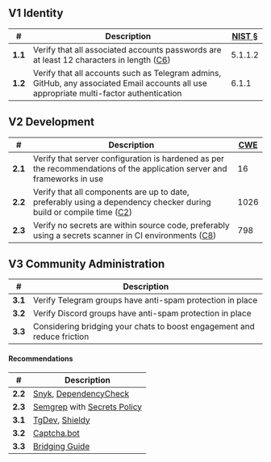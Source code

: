 ## V1 Identity 

| #       | Description                                                  | [NIST §](https://pages.nist.gov/800-63-3/sp800-63b.html) |
| ------- | ------------------------------------------------------------ | -------------------------------------------------------- |
| **1.1** | Verify that all associated accounts passwords are at least 12 characters in length ([C6](https://owasp.org/www-project-proactive-controls/#div-numbering)) | 5.1.1.2                                                  |
| **1.2** | Verify that all accounts such as Telegram admins, GitHub, any associated Email accounts all use appropriate multi-factor authentication | 6.1.1                                                    |



## V2 Development

| #       | Description                                                  | [CWE](https://cwe.mitre.org/) |
| ------- | ------------------------------------------------------------ | ----------------------------- |
| **2.1** | Verify that server configuration is hardened as per the recommendations of the application server and frameworks in use | 16                            |
| **2.2** | Verify that all components are up to date, preferably using a dependency checker during build or compile time ([C2](https://owasp.org/www-project-proactive-controls/#div-numbering)) | 1026                          |
| **2.3** | Verify no secrets are within source code, preferably using a secrets scanner in CI environments ([C8](https://owasp.org/www-project-proactive-controls/#div-numbering)) | 798                           |



## V3 Community Administration

| #       | Description                                               |
| ------- | --------------------------------------------------------- |
| **3.1** | Verify Telegram groups have anti-spam protection in place |
| **3.2** | Verify Discord groups have anti-spam protection in place  |
| **3.3** | Considering bridging your chats to boost engagement and reduce friction  |




#### Recommendations

| #       | Description                                                  |
| ------- | ------------------------------------------------------------ |
| **2.2** | [Snyk](https://snyk.io/), [DependencyCheck](https://github.com/jeremylong/DependencyCheck) |
| **2.3** | [Semgrep](https://github.com/marketplace/actions/semgrep-action) with [Secrets Policy](https://semgrep.dev/p/secrets) |
| **3.1** | [TgDev](https://tgdev.io/), [Shieldy](https://botostore.com/c/shieldy_bot/) |
| **3.2** | [Captcha.bot](https://top.gg/bot/512333785338216465)         |
| **3.3** | [Bridging Guide](ChatBridge.md)         |
